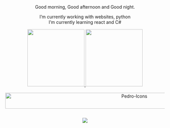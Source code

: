 <div align="center">
Good morning, Good afternoon and Good night.

  I’m currently working with websites, python <br>
  I’m currently learning react and C# <br>
</div>

<div align="center">
  <a href="https://github.com/danilospinola">
  <img height="180em" src="https://github-readme-stats.vercel.app/api?username=danilospinola&show_icons=true&theme=dracula&include_all_commits=true&count_private=true"/>
  <img height="180em" src="https://github-readme-stats.vercel.app/api/top-langs/?username=danilospinola&layout=compact&langs_count=7&theme=dracula"/>
</div>
<div style="display: inline_block" align="center"><br>
  <img align="center" alt="Pedro-Icons" height="50" width="800" src="https://skillicons.dev/icons?i=html,css,scss,php,jquery,java,js,py,c#,react,mysql,git,bootstrap,cs">  
</div>
  
  ##
 
<div align="center"> 
  <a href="mailto:danspinola10@gmail.com?subject=Gostaria te conversar com você&body=Ola tudo bem, podemos falar um pouco sobre trabalho :)"><img src="https://img.shields.io/badge/Gmail-D14836?style=for-the-badge&logo=gmail&logoColor=white" target="_blank"></a>
 
</div>

